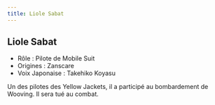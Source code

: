 ```yaml
---
title: Liole Sabat
---
```


Liole Sabat
-----------





* Rôle : Pilote de Mobile Suit
* Origines : Zanscare
* Voix Japonaise : Takehiko Koyasu


Un des pilotes des Yellow Jackets, il a participé au bombardement de Wooving. Il sera tué au combat.

